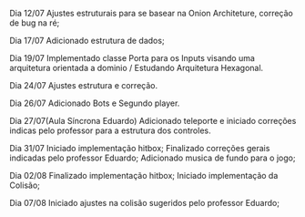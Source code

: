 Dia 12/07
    Ajustes estruturais para se basear na Onion Architeture, correção de bug na ré;

Dia 17/07
    Adicionado estrutura de dados;

Dia 19/07
    Implementado classe Porta para os Inputs visando uma arquitetura orientada a dominio / Estudando Arquitetura Hexagonal.

Dia 24/07
    Ajustes estrutura e correção.

Dia 26/07
    Adicionado Bots e Segundo player.

Dia 27/07(Aula Síncrona Eduardo)
    Adicionado teleporte e iniciado correções indicas pelo professor para a estrutura dos controles.

Dia 31/07
    Iniciado implementação hitbox;
    Finalizado correções gerais indicadas pelo professor Eduardo;
    Adicionado musica de fundo para o jogo;

Dia 02/08
    Finalizado implementação hitbox;
    Iniciado implementação da Colisão;

Dia 07/08
    Iniciado ajustes na colisão sugeridos pelo professor Eduardo;
